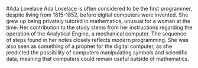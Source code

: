 #Ada Lovelace
Ada Lovelace is often considered to be the first programmer, despite living from 1815-1852, before digital computers were 
invented. She grew up being privately tutored in mathematics, unusual for a woman at the time. Her contribution to the study 
stems from her instructions regarding the operation of the Analytical Engine, a mechanical computer. The sequence of steps 
found in her notes closely reflects modern programming. She was also seen as something of a prophet for the digital computer, 
as she predicted the possibility of computers manipulating symbols and scientific data, meaning that computers could remain 
useful outside of mathematics.
